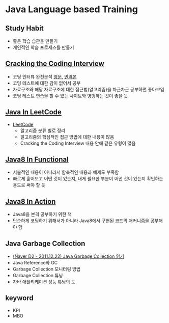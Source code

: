 # Java Language based Training

## Study Habit
- 좋은 학습 습관을 만들기
- 개인적인 학습 프로세스를 만들기

## [Cracking the Coding Interview](java-in-interview/README.md)
- 코딩 인터뷰 완전분석 [영문](https://www.crackingthecodinginterview.com/), [번역본](https://blog.insightbook.co.kr/2017/08/07/%ec%bd%94%eb%94%a9-%ec%9d%b8%ed%84%b0%eb%b7%b0-%ec%99%84%ec%a0%84-%eb%b6%84%ec%84%9d-189%ea%b0%80%ec%a7%80-%ed%94%84%eb%a1%9c%ea%b7%b8%eb%9e%98%eb%b0%8d-%eb%ac%b8%ec%a0%9c%ec%99%80-%ed%95%b4%eb%b2%95/)
- 코딩 테스트에 대한 감이 없어서 공부
- 자료구조와 해당 자료구조에 대한 접근법(알고리즘)을 차근차근 공부하면 좋아보임
- 코딩 테스트 연습을 할 수 있는 사이트와 병행하는 것이 좋을 듯

## [Java In LeetCode](java-in-leetCode/README.md)
- [LeetCode](https://leetcode.com/)
    - 알고리즘 분류 별로 정리
    - 알고리즘의 핵심적인 접근 방법에 대한 내용이 많음
    - Cracking the Coding Interview 내용 안에 같은 유형이 많음

## [Java8 In Functional](java8-in-functional/README.md)
- 서술적인 내용이 아니라서 함축적인 내용과 예제도 부족함
- 빠르게 훑어보고 어떤 것이 있는지, 내게 필요한 부분이 어떤 것이 있는지 확인하는 용도로 써야 할 듯

## [Java8 In Action](java8-in-action/README.md)
- Java8을 본격 공부하기 위한 책
- 단순하게 코딩하기 위해서가 아니라 Java8에서 구현된 코드의 매커니즘을 공부해야 함

## Java Garbage Collection
- [(Naver D2 - 2011.12.22) Java Garbage Collection 읽기](https://www.notion.so/seokrae/Garbage-Collection-65857d2182e54d2eba7ee9e8c63818f4)
- Java Reference와 GC
- Garbage Collection 모니터링 방법
- Garbage Collection 튜닝
- 자바 애플리케이션 성능 튜닝의 도

## keyword
- KPI
- MBO

